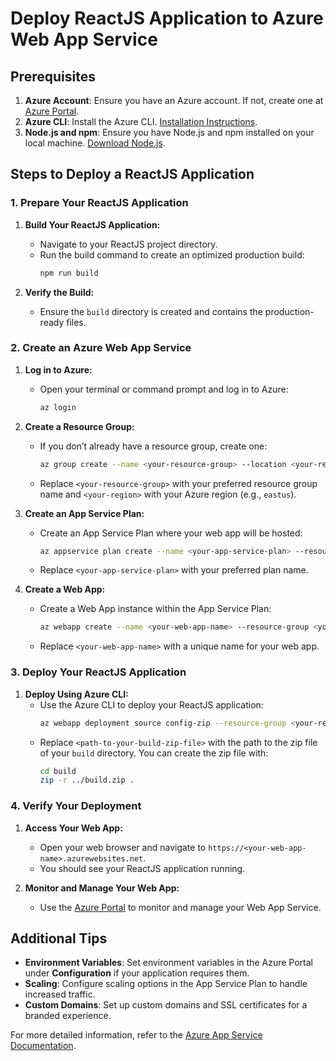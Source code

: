 # Deploy ReactJS Application to Azure Web App Service

## Prerequisites

1. **Azure Account**: Ensure you have an Azure account. If not, create one at [Azure Portal](https://portal.azure.com).
2. **Azure CLI**: Install the Azure CLI. [Installation Instructions](https://docs.microsoft.com/cli/azure/install-azure-cli).
3. **Node.js and npm**: Ensure you have Node.js and npm installed on your local machine. [Download Node.js](https://nodejs.org/).

## Steps to Deploy a ReactJS Application

### 1. Prepare Your ReactJS Application

1. **Build Your ReactJS Application:**
    - Navigate to your ReactJS project directory.
    - Run the build command to create an optimized production build:
      ```bash
      npm run build
      ```

2. **Verify the Build:**
    - Ensure the `build` directory is created and contains the production-ready files.

### 2. Create an Azure Web App Service

1. **Log in to Azure:**
    - Open your terminal or command prompt and log in to Azure:
      ```bash
      az login
      ```

2. **Create a Resource Group:**
    - If you don’t already have a resource group, create one:
      ```bash
      az group create --name <your-resource-group> --location <your-region>
      ```
    - Replace `<your-resource-group>` with your preferred resource group name and `<your-region>` with your Azure region (e.g., `eastus`).

3. **Create an App Service Plan:**
    - Create an App Service Plan where your web app will be hosted:
      ```bash
      az appservice plan create --name <your-app-service-plan> --resource-group <your-resource-group> --sku B1
      ```
    - Replace `<your-app-service-plan>` with your preferred plan name.

4. **Create a Web App:**
    - Create a Web App instance within the App Service Plan:
      ```bash
      az webapp create --name <your-web-app-name> --resource-group <your-resource-group> --plan <your-app-service-plan> --runtime "NODE|18-lts"
      ```
    - Replace `<your-web-app-name>` with a unique name for your web app.

### 3. Deploy Your ReactJS Application

1. **Deploy Using Azure CLI:**
    - Use the Azure CLI to deploy your ReactJS application:
      ```bash
      az webapp deployment source config-zip --resource-group <your-resource-group> --name <your-web-app-name> --src <path-to-your-build-zip-file>
      ```
    - Replace `<path-to-your-build-zip-file>` with the path to the zip file of your `build` directory. You can create the zip file with:
      ```bash
      cd build
      zip -r ../build.zip .
      ```

### 4. Verify Your Deployment

1. **Access Your Web App:**
    - Open your web browser and navigate to `https://<your-web-app-name>.azurewebsites.net`.
    - You should see your ReactJS application running.

2. **Monitor and Manage Your Web App:**
    - Use the [Azure Portal](https://portal.azure.com) to monitor and manage your Web App Service.

## Additional Tips

- **Environment Variables**: Set environment variables in the Azure Portal under **Configuration** if your application requires them.
- **Scaling**: Configure scaling options in the App Service Plan to handle increased traffic.
- **Custom Domains**: Set up custom domains and SSL certificates for a branded experience.

For more detailed information, refer to the [Azure App Service Documentation](https://docs.microsoft.com/azure/app-service/).

